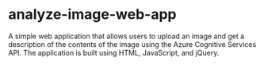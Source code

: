 # analyze-image-web-app
A simple web application that allows users to upload an image and get a description of the contents of the image using the Azure Cognitive Services API. The application is built using HTML, JavaScript, and jQuery.
